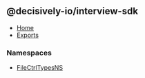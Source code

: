## @decisively-io/interview-sdk

- [Home](../wiki/Home)
- [Exports](../wiki/Exports)

### Namespaces

- [FileCtrlTypesNS](../wiki/FileCtrlTypesNS)
